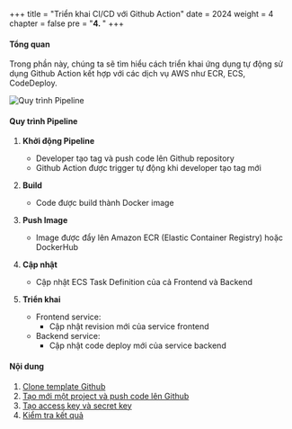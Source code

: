 +++
title = "Triển khai CI/CD với Github Action"
date = 2024
weight = 4
chapter = false
pre = "<b>4. </b>"
+++

#### Tổng quan
Trong phần này, chúng ta sẽ tìm hiểu cách triển khai ứng dụng tự động sử dụng Github Action kết hợp với các dịch vụ AWS như ECR, ECS, CodeDeploy.

![Quy trình Pipeline](/images/4-cicd-gitlab/4.0.2.png)

#### Quy trình Pipeline

1. **Khởi động Pipeline**
   - Developer tạo tag và push code lên Github repository
   - Github Action được trigger tự động khi developer tạo tag mới

2. **Build**
   - Code được build thành Docker image

3. **Push Image**
   - Image được đẩy lên Amazon ECR (Elastic Container Registry) hoặc DockerHub

4. **Cập nhật**
   - Cập nhật ECS Task Definition của cả Frontend và Backend

5. **Triển khai**
   - Frontend service:
     - Cập nhật revision mới của service frontend
   - Backend service:
     - Cập nhật code deploy mới của service backend

#### Nội dung

1. [Clone template Github](1-clone-project)
2. [Tạo mới một project và push code lên Github](2-new-project-push-code)
3. [Tạo access key và secret key](3-accesskey-secretkey)
4. [Kiểm tra kết quả](4-result)